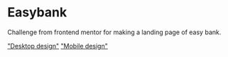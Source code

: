 # Easybank

Challenge from frontend mentor for making a landing page of easy bank.

["Desktop design"](./design/desktop_design.jpg)
["Mobile design"](./design/mobile_design.jpg)
